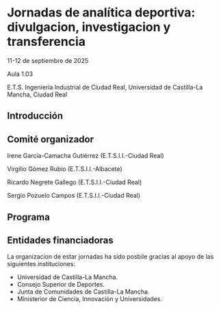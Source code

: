 # Jornadas de analítica deportiva: divulgacion, investigacion y transferencia

11-12 de septiembre de 2025

Aula 1.03

E.T.S. Ingeniería Industrial de Ciudad Real, Universidad de Castilla-La Mancha, Ciudad Real

## Introducción

## Comité organizador

Irene García-Camacha Gutiérrez (E.T.S.I.I.-Ciudad Real)

Virgilio Gómez Rubio (E.T.S.I.I.-Albacete)

Ricardo Negrete Gallego (E.T.S.I.I.-Ciudad Real)

Sergio Pozuelo Campos (E.T.S.I.I.-Ciudad Real)

## Programa

## Entidades financiadoras

La organizacion de estar jornadas ha sido posbile gracias al apoyo de las siguientes instituciones:

* Universidad de Castilla-La Mancha.
* Consejo Superior de Deportes.
* Junta de Comunidades de Castilla-La Mancha.
* Ministerior de Ciencia, Innovación y Universidades.
